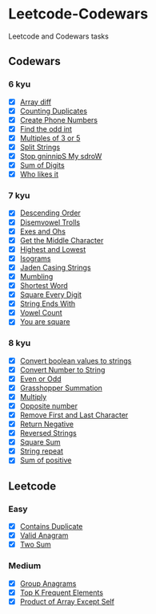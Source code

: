 # Leetcode-Codewars

Leetcode and Codewars tasks

## Codewars

### 6 kyu

- [x] [Array diff](https://github.com/WEremite/Leetcode-Codewars/blob/main/Codewars/6kyu/Array%20diff/array-diff.php)
- [x] [Counting Duplicates](https://github.com/bipolarbearbringsbeer/LeetCode-CodeWars/blob/main/CodeWars/6kyu/Counting%20Duplicates/counting-duplicates.php)
- [x] [Create Phone Numbers](https://github.com/WEremite/Leetcode-Codewars/blob/main/Codewars/6kyu/Create%20Phone%20Number/create-phone-number.php)
- [x] [Find the odd int](https://github.com/WEremite/Leetcode-Codewars/blob/main/Codewars/6kyu/Find%20the%20odd%20int/find-odd-int.php)
- [x] [Multiples of 3 or 5](https://github.com/WEremite/Leetcode-Codewars/blob/main/Codewars/6kyu/Multiples%20of%203%20or%205/multiples-of-3-or-5.php)
- [x] [Split Strings](https://github.com/bipolarbearbringsbeer/LeetCode-CodeWars/blob/main/CodeWars/6kyu/Split%20Strings/split-strings.php)
- [x] [Stop gninnipS My sdroW](https://github.com/WEremite/Leetcode-Codewars/blob/main/Codewars/6kyu/Stop%20gninnipS%20My%20sdroW/stop-spinning-words.php)
- [x] [Sum of Digits](https://github.com/WEremite/Leetcode-Codewars/blob/main/Codewars/6kyu/Sum%20of%20Digits/sum-of-digits.php)
- [x] [Who likes it](https://github.com/WEremite/Leetcode-Codewars/blob/main/Codewars/6kyu/Who%20likes%20it/who-likes-it.php)

### 7 kyu

- [x] [Descending Order](https://github.com/WEremite/Leetcode-Codewars/blob/main/Codewars/7kyu/Descending%20Order/descending-order.php)
- [x] [Disemvowel Trolls](https://github.com/WEremite/Leetcode-Codewars/blob/main/Codewars/7kyu/Disemvowel%20Trolls/disemvowel-trolls.php)
- [x] [Exes and Ohs](https://github.com/WEremite/Leetcode-Codewars/blob/main/Codewars/7kyu/Exes%20and%20Ohs/exes-and-ohs.php)
- [x] [Get the Middle Character](https://github.com/WEremite/Leetcode-Codewars/blob/main/Codewars/7kyu/Get%20the%20Middle%20Character/get-the-middle-character.php)
- [x] [Highest and Lowest](https://github.com/WEremite/Leetcode-Codewars/blob/main/Codewars/7kyu/Highest%20and%20Lowest/highest-and-lowest.php)
- [x] [Isograms](https://github.com/WEremite/Leetcode-Codewars/blob/main/Codewars/7kyu/Isograms/isograms.php)
- [x] [Jaden Casing Strings](https://github.com/WEremite/Leetcode-Codewars/blob/main/Codewars/7kyu/Jaden%20Casing%20Strings/jaden-casing-strings.php)
- [x] [Mumbling](https://github.com/WEremite/Leetcode-Codewars/blob/main/Codewars/7kyu/Mumbling/mumbling.php)
- [x] [Shortest Word](https://github.com/WEremite/Leetcode-Codewars/blob/main/Codewars/7kyu/Shortest%20Word/shortest-word.php)
- [x] [Square Every Digit](https://github.com/WEremite/Leetcode-Codewars/blob/main/Codewars/7kyu/Square%20Every%20Digit/square-every-digit.php)
- [x] [String Ends With](https://github.com/bipolarbearbringsbeer/LeetCode-CodeWars/blob/main/CodeWars/7kyu/String%20ends%20with/string-ends-with.php)
- [x] [Vowel Count](https://github.com/WEremite/Leetcode-Codewars/blob/main/Codewars/7kyu/Vowel%20Count/vowel-count.php)
- [x] [You are square](https://github.com/WEremite/Leetcode-Codewars/blob/main/Codewars/7kyu/You%20are%20square/you-are-square.php)

### 8 kyu

- [x] [Convert boolean values to strings](https://github.com/WEremite/Leetcode-Codewars/blob/main/Codewars/8kyu/Convert%20Number%20to%20String/convert-number-to-string.php)
- [x] [Convert Number to String](https://github.com/WEremite/Leetcode-Codewars/blob/main/Codewars/8kyu/Convert%20boolean%20values%20to%20strings/convert-boolean.php)
- [x] [Even or Odd](https://github.com/WEremite/Leetcode-Codewars/blob/main/Codewars/8kyu/Even%20or%20Odd/even-or-odd.php)
- [x] [Grasshopper Summation](https://github.com/WEremite/Leetcode-Codewars/blob/main/Codewars/8kyu/Grasshopper%20%20Summation/summation.php)
- [x] [Multiply](https://github.com/WEremite/Leetcode-Codewars/blob/main/Codewars/8kyu/Multiply/multiply.php)
- [x] [Opposite number](https://github.com/WEremite/Leetcode-Codewars/blob/main/Codewars/8kyu/Opposite%20number/opposite-number.php)
- [x] [Remove First and Last Character](https://github.com/WEremite/Leetcode-Codewars/blob/main/Codewars/8kyu/Remove%20First%20and%20Last%20Character/remove-first-last-char.php)
- [x] [Return Negative](https://github.com/WEremite/Leetcode-Codewars/blob/main/Codewars/8kyu/Return%20Negative/return-negative.php)
- [x] [Reversed Strings](https://github.com/WEremite/Leetcode-Codewars/blob/main/Codewars/8kyu/Reversed%20Strings/reversed-string.php)
- [x] [Square Sum](https://github.com/WEremite/Leetcode-Codewars/blob/main/Codewars/8kyu/Square%20Sum/square-sum.php)
- [x] [String repeat](https://github.com/WEremite/Leetcode-Codewars/blob/main/Codewars/8kyu/String%20repeat/string-repeat.php)
- [x] [Sum of positive](https://github.com/WEremite/Leetcode-Codewars/blob/main/Codewars/8kyu/Sum%20of%20positive/sum-of-positive.php)

## Leetcode

### Easy

- [x] [Contains Duplicate](https://github.com/WEremite/Leetcode-Codewars/blob/main/Leetcode/Easy/217%20Contains%20Duplicate/contains-duplicate.php)
- [x] [Valid Anagram](https://github.com/WEremite/Leetcode-Codewars/blob/main/Leetcode/Easy/242%20Valid%20Anagram/valid-anagram.php)
- [x] [Two Sum](https://github.com/WEremite/Leetcode-Codewars/blob/main/Leetcode/Easy/1%20Two%20Sum/two-sum.php)

### Medium

- [x] [Group Anagrams](https://github.com/WEremite/Leetcode-Codewars/blob/main/Leetcode/Medium/49%20Group%20Anagrams/group-anagrams.php)
- [x] [Top K Frequent Elements](https://github.com/WEremite/Leetcode-Codewars/blob/main/Leetcode/Medium/347%20Top%20K%20Frequent%20Elements/top-k-freq-elem.php)
- [x] [Product of Array Except Self](https://github.com/WEremite/Leetcode-Codewars/blob/main/Leetcode/Medium/238%20Product%20of%20Array%20Except%20Self/product-of-array-exept-self.php)
